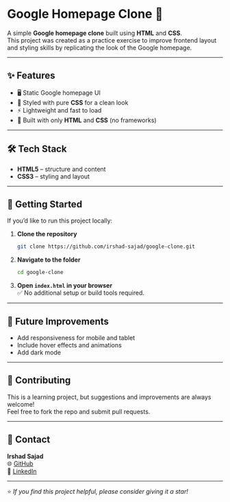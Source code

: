 # Google Homepage Clone 🔎

A simple **Google homepage clone** built using **HTML** and **CSS**.  
This project was created as a practice exercise to improve frontend layout and styling skills by replicating the look of the Google homepage.

---

## ✨ Features

- 🖥️ Static Google homepage UI
- 🎨 Styled with pure **CSS** for a clean look
- ⚡ Lightweight and fast to load
- 🚀 Built with only **HTML** and **CSS** (no frameworks)

---

## 🛠️ Tech Stack

- **HTML5** – structure and content
- **CSS3** – styling and layout

---

## 🚀 Getting Started

If you’d like to run this project locally:

1. **Clone the repository**
   ```bash
   git clone https://github.com/irshad-sajad/google-clone.git
   ```

2. **Navigate to the folder**
   ```bash
   cd google-clone
   ```

3. **Open `index.html` in your browser**  
   ✅ No additional setup or build tools required.

---

## 📌 Future Improvements

- Add responsiveness for mobile and tablet
- Include hover effects and animations
- Add dark mode

---

## 🤝 Contributing

This is a learning project, but suggestions and improvements are always welcome!  
Feel free to fork the repo and submit pull requests.

---

## 📧 Contact

**Irshad Sajad**  
🌐 [GitHub](https://github.com/irshad-sajad)  
💼 [LinkedIn](https://www.linkedin.com/in/irshad-sajad/)

---

⭐ *If you find this project helpful, please consider giving it a star!*
